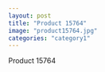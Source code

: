 ```yaml
---
layout: post
title: "Product 15764"
image: "product15764.jpg"
categories: "category1"
---
```

Product 15764
